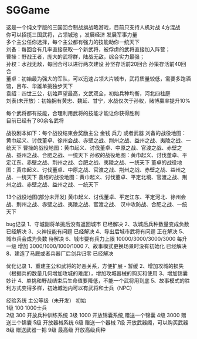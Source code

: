 # SGGame

这是一个纯文字版的三国回合制战旗战略游戏，目前只支持人机对战 4方混战<br>
你可以招揽三国武将，占领城池 ，发展经济 发展军事力量<br>
多个主公任你选择，每个主公都有强力的技能助你一统天下<br>
刘备：每回合有几率直接获取一个新武将，被俘虏的武将直接加入阵营；<br>
曹操：野战王者，庞大的武将群，陆战无敌，综合实力最强；<br>
孙权：水战无敌，每回合可以进行两次建设 孙坚存活前20回合 孙策存活前40回合<br>
董卓：初始最为强大的军队，可以迅速占领大片城市，武将质量较低，需要多跑酒馆，吕布、华雄单挑独步天下<br>
袁绍：四世三公，初始声望最高，文武双全，初始兵种均衡，河北四柱庭<br>
刘表(未开放）：初始拥有黄忠、魏延、甘宁，水战仅次于孙权，赌博赢率提升10%<br>


每个武将都有技能，合理利用武将的技能才能让你获得胜利<br>
目前已经有了80余名武将<br>

战役剧本如下：每个战役结束会奖励主公 金钱 兵力 或者武器
刘备的战役地图：黄巾起义、讨伐董卓、徐州会战、赤壁之战、荆州之战、益州之战、夷陵之战、一统天下
曹操的战役地图：黄巾起义、讨伐董卓、中原之战、官渡之战、赤壁之战、益州之战、合肥之战、一统天下
孙权的战役地图：黄巾起义、讨伐董卓、平定江东、赤壁之战、荆州之战、合肥之战、夷陵之战、一统天下
董卓的战役地图：黄巾起义、讨伐董卓、中原之战、官渡之战、荆州之战、赤壁之战、益州之战、一统天下
袁绍的战役地图：黄巾起义、讨伐董卓、平定北境、官渡之战、荆州之战、赤壁之战、益州之战、一统天下

13个战役地图(部分未开发)
黄巾起义、讨伐董卓、平定江东、平定河北、徐州会战、荆州之战、赤壁之战、夷陵之战、官渡之战、
汉中攻防战、合肥之战、一统天下


bug记录
1、守城副将单挑后没有返回城市 已经解决
2、攻城后兵种数量变成负数  已经解决
3、火神技能有问题 已经解决
4、导出后城市武将有问题  正在解决
5、城市兵会成为负数  待解决
6、城市要有兵力上限  10000/3000/3000/3000  每升一级 增加  3000/1000/1000/1000
7、故事模式更换场景时没有初始化 已经解决
8、建造了马厩或者兵器厂后剑兵归零 已经解决

优化记录
1、重建主公和武将的好恶关系，方便扩展 - 暂缓
2、增加攻城的损失（根据兵的数量几何增加攻城的难度），增加攻城器械的购买和使用
3、增加锦囊妙计
4、单挑和野战结束后生命值要降低，不能一个武将用到底
5、故事模式的胜利方式变得多样，初始城池内可以有武将和士兵（NPC）

经验系统  主公等级（未开发）
初始  
     1级   100   1000士兵   
     2级   300   开放兵种训练系统
     3级   1000  开放锦囊系统,赠送一个锦囊
     4级   3000  赠送三个锦囊
     5级   开放器械系统
     6级   赠送一个器械
     7级   开放武器阁，可以购买武器
     8级   赠送武器一把
     9级   最高级 开放高级兵种
      